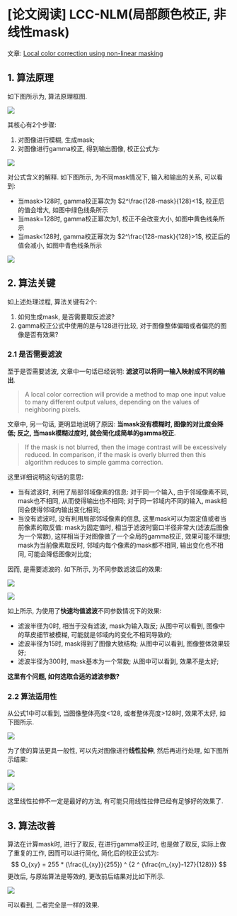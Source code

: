 # [论文阅读] LCC-NLM(局部颜色校正, 非线性mask)

文章: [Local color correction using non-linear masking](https://citeseerx.ist.psu.edu/viewdoc/download?doi=10.1.1.99.3447&rep=rep1&type=pdf)

## 1. 算法原理

如下图所示为, 算法原理框图.

![](https://gitee.com/yfor1008/pictures/raw/master/202108111300229.png)

其核心有2个步骤:

1. 对图像进行模糊, 生成mask;
2. 对图像进行gamma校正, 得到输出图像, 校正公式为:

![](https://gitee.com/yfor1008/pictures/raw/master/202108111300251.png)

 对公式含义的解释. 如下图所示, 为不同mask情况下, 输入和输出的关系, 可以看到:

- 当mask>128时, gamma校正幂次为 $2^\frac{128-mask}{128}<1$, 校正后的值会增大, 如图中绿色线条所示
- 当mask=128时, gamma校正幂次为1, 校正不会改变大小, 如图中黄色线条所示
- 当mask<128时, gamma校正幂次为 $2^\frac{128-mask}{128}>1$, 校正后的值会减小, 如图中青色线条所示

![](https://gitee.com/yfor1008/pictures/raw/master/202108111300266.jpg)

## 2. 算法关键

如上述处理过程, 算法关键有2个:

1. 如何生成mask, 是否需要取反滤波?
2. gamma校正公式中使用的是与128进行比较, 对于图像整体偏暗或者偏亮的图像是否有效果?

### 2.1 是否需要滤波

至于是否需要滤波, 文章中一句话已经说明: **滤波可以将同一输入映射成不同的输出**.

> A local color correction will provide a method to map one input value to many different output values, depending on the values of neighboring pixels.

文章中, 另一句话, 更明显地说明了原因: **当mask没有模糊时, 图像的对比度会降低; 反之, 当mask模糊过度时, 就会简化成简单的gamma校正**.

> If the mask is not blurred, then the image contrast will be excessively reduced. In comparison, if the mask is overly blurred then this algorithm reduces to simple gamma correction. 

这里详细说明这句话的意思:

- 当有滤波时, 利用了局部邻域像素的信息: 对于同一个输入, 由于邻域像素不同, mask也不相同, 从而使得输出也不相同; 对于同一邻域内不同的输入, mask相同会使得邻域内输出变化相同;
- 当没有滤波时, 没有利用局部邻域像素的信息, 这里mask可以为固定值或者当前像素的取反值: mask为固定值时, 相当于滤波时窗口半径非常大(滤波后图像为一个常数), 这样相当于对图像做了一个全局的gamma校正, 效果可能不理想; mask为当前像素取反时, 邻域内每个像素的mask都不相同, 输出变化也不相同, 可能会降低图像对比度;

因而, 是需要滤波的. 如下所示, 为不同参数滤波后的效果:

![](https://gitee.com/yfor1008/pictures/raw/master/202108111300285.jpg)

![](https://gitee.com/yfor1008/pictures/raw/master/202108111300302.jpg)

如上所示, 为使用了**快速均值滤波**不同参数情况下的效果:

- 滤波半径为0时, 相当于没有滤波, mask为输入取反; 从图中可以看到, 图像中的草皮细节被模糊, 可能就是邻域内的变化不相同导致的;
- 滤波半径为15时, mask得到了图像大致结构; 从图中可以看到, 图像整体效果较好;
- 滤波半径为300时, mask基本为一个常数; 从图中可以看到, 效果不是太好;

**这里有个问题, 如何选取合适的滤波参数?**

### 2.2 算法适用性

从公式1中可以看到, 当图像整体亮度<128, 或者整体亮度>128时, 效果不太好, 如下图所示.

![](https://gitee.com/yfor1008/pictures/raw/master/202108111304425.jpg)

为了使的算法更具一般性, 可以先对图像进行**线性拉伸**, 然后再进行处理, 如下图所示结果:

![](https://gitee.com/yfor1008/pictures/raw/master/202108111313911.jpg)

![](https://gitee.com/yfor1008/pictures/raw/master/202108111300335.jpg)

这里线性拉伸不一定是最好的方法, 有可能只用线性拉伸已经有足够好的效果了.

## 3. 算法改善

算法在计算mask时, 进行了取反, 在进行gamma校正时, 也是做了取反, 实际上做了重复的工作, 因而可以进行简化, 简化后的校正公式为:
$$
O_{xy} = 255 * (\frac{I_{xy}}{255}) ^ {2 ^ {\frac{m_{xy}-127}{128}}}
$$
更改后, 与原始算法是等效的, 更改前后结果对比如下所示.

![](https://gitee.com/yfor1008/pictures/raw/master/202108111300351.jpg)

可以看到, 二者完全是一样的效果.

